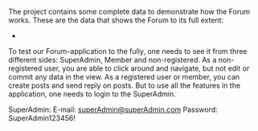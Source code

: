 ﻿The project contains some complete data to demonstrate how the Forum works. These are the data that shows the Forum to its full extent:
- >

To test our Forum-application to the fully, one needs to see it from three different sides: SuperAdmin, Member and non-registered. 
As a non-registered user, you are able to click around and navigate, but not edit or commit any data in the view.
As a registered user or member, you can create posts and send reply on posts. But to use all the features in the application, one needs to login to the SuperAdmin.

SuperAdmin:
E-mail: superAdmin@superAdmin.com
Password: SuperAdmin123456!  
